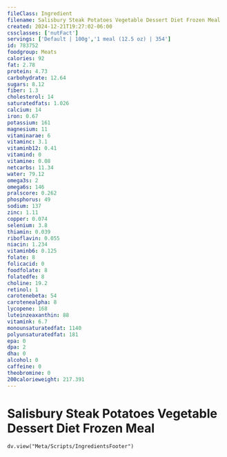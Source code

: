 ```yaml
---
fileClass: Ingredient
filename: Salisbury Steak Potatoes Vegetable Dessert Diet Frozen Meal
created: 2024-12-21T19:27:02-06:00
cssclasses: ['nutFact']
servings: ['Default | 100g','1 meal (12.5 oz) | 354']
id: 783752
foodgroup: Meats
calories: 92
fat: 2.78
protein: 4.73
carbohydrate: 12.64
sugars: 8.12
fiber: 1.3
cholesterol: 14
saturatedfats: 1.026
calcium: 14
iron: 0.67
potassium: 161
magnesium: 11
vitaminarae: 6
vitaminc: 3.1
vitaminb12: 0.41
vitamind: 0
vitamine: 0.08
netcarbs: 11.34
water: 79.12
omega3s: 2
omega6s: 146
pralscore: 0.262
phosphorus: 49
sodium: 137
zinc: 1.11
copper: 0.074
selenium: 3.8
thiamin: 0.039
riboflavin: 0.055
niacin: 1.234
vitaminb6: 0.125
folate: 8
folicacid: 0
foodfolate: 8
folatedfe: 8
choline: 19.2
retinol: 1
carotenebeta: 54
carotenealpha: 8
lycopene: 168
luteinzeaxanthin: 88
vitamink: 6.7
monounsaturatedfat: 1140
polyunsaturatedfat: 181
epa: 0
dpa: 2
dha: 0
alcohol: 0
caffeine: 0
theobromine: 0
200calorieweight: 217.391
---
```


# Salisbury Steak Potatoes Vegetable Dessert Diet Frozen Meal

```dataviewjs
dv.view("Meta/Scripts/IngredientsFooter")
```